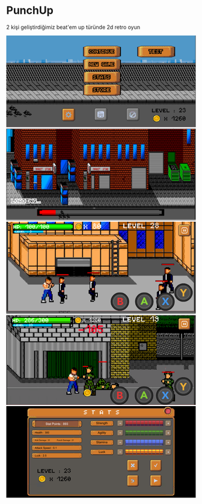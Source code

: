 # PunchUp
2 kişi geliştirdiğimiz beat'em up türünde 2d retro oyun

![](https://github.com/yahyacan98/PunchUp/blob/main/Images/0.png)
![](https://github.com/yahyacan98/PunchUp/blob/main/Images/1.png)
![](https://github.com/yahyacan98/PunchUp/blob/main/Images/2.png)
![](https://github.com/yahyacan98/PunchUp/blob/main/Images/3.png)
![](https://github.com/yahyacan98/PunchUp/blob/main/Images/4.png)
